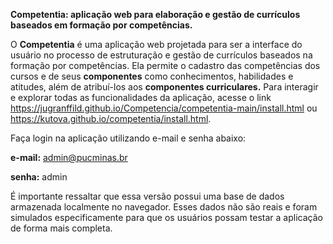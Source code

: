__Competentia: aplicação web para elaboração e gestão de currículos baseados em formação por competências.__

O __Competentia__ é uma aplicação web projetada para ser a interface do usuário no processo de estruturação e gestão de currículos baseados na formação por competências.
Ela permite o cadastro das competências dos cursos e de seus __componentes__ como conhecimentos, habilidades e atitudes, além de atribuí-los aos __componentes curriculares.__ 
Para interagir e explorar todas as funcionalidades da aplicação, acesse o link https://jugranffild.github.io/Competencia/competentia-main/install.html ou  https://kutova.github.io/competentia/install.html. 

Faça login na aplicação utilizando e-mail e senha abaixo:

__e-mail:__ admin@pucminas.br

__senha:__ admin

É importante ressaltar que essa versão possui uma base de dados armazenada localmente no navegador. Esses dados não são reais e foram simulados especificamente para que 
os usuários possam testar a aplicação de forma mais completa.
